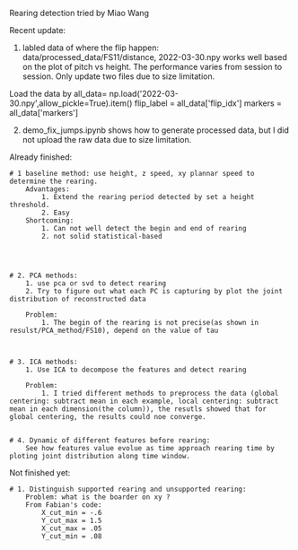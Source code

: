 Rearing detection tried by Miao Wang

Recent update:
1. labled data of where the flip happen: data/processed_data/FS11/distance, 2022-03-30.npy works well based on the plot of pitch vs height. The performance varies from session to session. Only update two files due to size limitation.

Load the data by 
all_data= np.load('2022-03-30.npy',allow_pickle=True).item()
flip_label = all_data['flip_idx'] 
markers = all_data['markers']

2. demo_fix_jumps.ipynb shows how to generate processed data, but I did not upload the raw data due to size limitation.

Already finished:

    # 1 baseline method: use height, z speed, xy plannar speed to determine the rearing. 
        Advantages: 
            1. Extend the rearing period detected by set a height threshold.
            2. Easy
        Shortcoming:
            1. Can not well detect the begin and end of rearing
            2. not solid statistical-based
        

        
    
    # 2. PCA methods: 
        1. use pca or svd to detect rearing
        2. Try to figure out what each PC is capturing by plot the joint distribution of reconstructed data
        
        Problem:
            1. The begin of the rearing is not precise(as shown in resulst/PCA_method/FS10), depend on the value of tau
    


    # 3. ICA methods:
        1. Use ICA to decompose the features and detect rearing

        Problem:
            1. I tried different methods to preprocess the data (global centering: subtract mean in each example, local centering: subtract mean in each dimension(the column)), the resutls showed that for global centering, the results could noe converge.

    
    # 4. Dynamic of different features before rearing:
        See how features value evolue as time approach rearing time by ploting joint distribution along time window.

Not finished yet:

    # 1. Distinguish supported rearing and unsupported rearing:
        Problem: what is the boarder on xy ?
        From Fabian's code:
            X_cut_min = -.6
            Y_cut_max = 1.5
            X_cut_max = .05
            Y_cut_min = .08

 